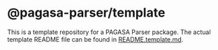 # @pagasa-parser/template

This is a template repository for a PAGASA Parser package. The actual template README file can be found in [README.template.md](/README.template.md).
